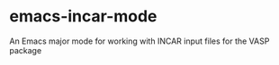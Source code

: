 emacs-incar-mode
================

An Emacs major mode for working with INCAR input files for the VASP package
